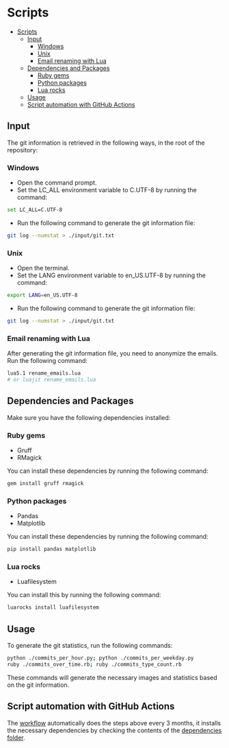 # Scripts

- [Scripts](#scripts)
  - [Input](#input)
    - [Windows](#windows)
    - [Unix](#unix)
    - [Email renaming with Lua](#email-renaming-with-lua)
  - [Dependencies and Packages](#dependencies-and-packages)
    - [Ruby gems](#ruby-gems)
    - [Python packages](#python-packages)
    - [Lua rocks](#lua-rocks)
  - [Usage](#usage)
  - [Script automation with GitHub Actions](#script-automation-with-github-actions)

## Input

The git information is retrieved in the following ways, in the root of the repository:

### Windows

- Open the command prompt.
- Set the LC_ALL environment variable to C.UTF-8 by running the command:

```bash
set LC_ALL=C.UTF-8
```

- Run the following command to generate the git information file:

```bash
git log --numstat > ./input/git.txt
```

### Unix

- Open the terminal.
- Set the LANG environment variable to en_US.UTF-8 by running the command:

```bash
export LANG=en_US.UTF-8
```

- Run the following command to generate the git information file:

```bash
git log --numstat > ./input/git.txt
```

### Email renaming with Lua

After generating the git information file, you need to anonymize the emails. Run the following command:

```bash
lua5.1 rename_emails.lua
# or luajit rename_emails.lua
```

## Dependencies and Packages

Make sure you have the following dependencies installed:

### Ruby gems

- Gruff
- RMagick

You can install these dependencies by running the following command:

```bash
gem install gruff rmagick
```

### Python packages

- Pandas
- Matplotlib

You can install these dependencies by running the following command:

```bash
pip install pandas matplotlib
```

### Lua rocks

- Luafilesystem

You can install this by running the following command:

```bash
luarocks install luafilesystem
```

## Usage

To generate the git statistics, run the following commands:

```bash
python ./commits_per_hour.py; python ./commits_per_weekday.py
ruby ./commits_over_time.rb; ruby ./commits_type_count.rb
```

These commands will generate the necessary images and statistics based on the git information.

## Script automation with GitHub Actions

The [workflow](../.github/workflows/automate-git-stats.yml) automatically does the steps above every 3 months, it installs the necessary dependencies by checking the contents of the [dependencies folder](./dependencies/).
